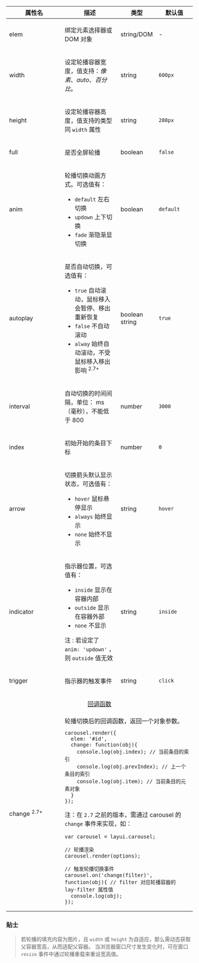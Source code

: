 <table class="layui-table">
  <colgroup>
    <col width="150">
    <col>
    <col width="100">
    <col width="100">
  </colgroup>
  <thead>
    <tr>
      <th>属性名</th>
      <th>描述</th>
      <th>类型</th>
      <th>默认值</th>
    </tr> 
  </thead>
  <tbody>
    <tr>
<td>elem</td>
<td>
  
绑定元素选择器或 DOM 对象

</td>
<td>string/DOM</td>
<td>-</td>
    </tr>
    <tr>
<td>width</td>
<td>
  
设定轮播容器宽度，值支持：*像素*、*auto*、*百分比*。

</td>
<td>string</td>
<td>

`600px`

</td>
    </tr>
    <tr>
<td>height</td>
<td>
  
设定轮播容器高度，值支持的类型同 `width` 属性

</td>
<td>string</td>
<td>

`280px`

</td>
    </tr>
    <tr>
<td>full</td>
<td>
  
是否全屏轮播

</td>
<td>boolean</td>
<td>

`false`

</td>
    </tr>
    <tr>
<td>anim</td>
<td>
  
轮播切换动画方式。可选值有：

- `default` 左右切换
- `updown` 上下切换
- `fade` 渐隐渐显切换

</td>
<td>boolean</td>
<td>

`default`

</td>
    </tr>
    <tr>
<td>autoplay</td>
<td>
  
是否自动切换，可选值有：

- `true` 自动滚动，鼠标移入会暂停、移出重新恢复
- `false` 不自动滚动
- `alway` 始终自动滚动，不受鼠标移入移出影响 <sup>2.7+</sup>


</td>
<td>boolean<br>string</td>
<td>

`true`

</td>
    </tr>
    <tr>
<td>interval</td>
<td>
  
自动切换的时间间隔，单位： ms （毫秒），不能低于 800

</td>
<td>number</td>
<td>

`3000`

</td>
    </tr>
    <tr>
<td>index</td>
<td>
  
初始开始的条目下标

</td>
<td>number</td>
<td>

`0`

</td>
    </tr>
    <tr>
<td>arrow</td>
<td>
  
切换箭头默认显示状态，可选值有：

- `hover` 鼠标悬停显示
- `always` 始终显示
- `none` 始终不显示

</td>
<td>string</td>
<td>

`hover`

</td>
    </tr>
    <tr>
<td>indicator</td>
<td>
  
指示器位置，可选值有：

- `inside` 显示在容器内部
- `outside` 显示在容器外部
- `none` 不显示

注 : 若设定了 `anim: 'updown'` ，则 `outside` 值无效

</td>
<td>string</td>
<td>

`inside`

</td>
    </tr>
    <tr>
<td>trigger</td>
<td>
  
指示器的触发事件

</td>
<td>string</td>
<td>

`click`

</td>
    </tr>
    <tr>
<td colspan="4" style="text-align: center"> 


<div id="options.callback" class="ws-anchor" style="pointer-events: auto;">

[回调函数](#options.callback)

</div>

</td>
    </tr>
    <tr>
<td>change <sup>2.7+</sup></td>
<td colspan="3">

<div id="options.change", class="ws-anchor">  
轮播切换后的回调函数，返回一个对象参数。
</div>

```
carousel.render({
  elem: '#id',
  change: function(obj){
    console.log(obj.index); // 当前条目的索引
    console.log(obj.prevIndex); // 上一个条目的索引
    console.log(obj.item); // 当前条目的元素对象
  }
});
```

注：在 `2.7` 之前的版本，需通过 carousel 的 `change` 事件来实现，如：

```
var carousel = layui.carousel;

// 轮播渲染
carousel.render(options); 

// 触发轮播切换事件
carousel.on('change(filter)', function(obj){ // filter 对应轮播容器的 lay-filter 属性值
  console.log(obj);
});  
```

</td>
    </tr>
  </tbody>
</table>

### 贴士

> 若轮播的填充内容为图片，且 `width` 或 `height` 为自适应，那么需动态获取父容器宽高，从而适配父容器。 当浏览器窗口尺寸发生变化时，可在窗口 `resize` 事件中通过轮播重载来重设宽高值。